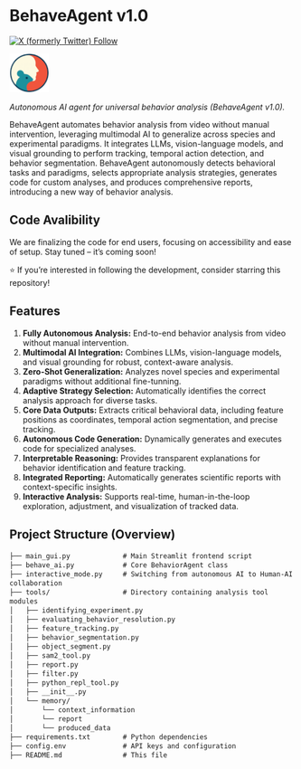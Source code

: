 # BehaveAgent v1.0
[![X (formerly Twitter) Follow](https://img.shields.io/twitter/follow/BehaveAIAgent?style=plastic&color=orange)](https://twitter.com/BehaveAIAgent)

<img src="assets/logo.png" width="70">

*Autonomous AI agent for universal behavior analysis (BehaveAgent v1.0).*

BehaveAgent automates behavior analysis from video without manual intervention, leveraging multimodal AI to generalize across species and experimental paradigms. It integrates LLMs, vision-language models, and visual grounding to perform tracking, temporal action detection, and behavior segmentation. BehaveAgent autonomously detects behavioral tasks and paradigms, selects appropriate analysis strategies, generates code for custom analyses, and produces comprehensive reports, introducing a new way of behavior analysis.

## Code Avalibility
We are finalizing the code for end users, focusing on accessibility and ease of setup. Stay tuned – it’s coming soon!

⭐ If you’re interested in following the development, consider starring this repository!

## Features

1. **Fully Autonomous Analysis:** End-to-end behavior analysis from video without manual intervention.
2. **Multimodal AI Integration:** Combines LLMs, vision-language models, and visual grounding for robust, context-aware analysis.
3. **Zero-Shot Generalization:** Analyzes novel species and experimental paradigms without additional fine-tunning.
4. **Adaptive Strategy Selection:** Automatically identifies the correct analysis approach for diverse tasks.
5. **Core Data Outputs:** Extracts critical behavioral data, including feature positions as coordinates, temporal action segmentation, and precise tracking.
6. **Autonomous Code Generation:** Dynamically generates and executes code for specialized analyses.
7. **Interpretable Reasoning:** Provides transparent explanations for behavior identification and feature tracking.
8. **Integrated Reporting:** Automatically generates scientific reports with context-specific insights.
9. **Interactive Analysis:** Supports real-time, human-in-the-loop exploration, adjustment, and visualization of tracked data.


## Project Structure (Overview)

```
├── main_gui.py             # Main Streamlit frontend script
├── behave_ai.py            # Core BehaviorAgent class
├── interactive_mode.py     # Switching from autonomous AI to Human-AI collaboration
├── tools/                  # Directory containing analysis tool modules
│   ├── identifying_experiment.py
│   ├── evaluating_behavior_resolution.py
│   ├── feature_tracking.py
│   ├── behavior_segmentation.py
│   ├── object_segment.py
│   ├── sam2_tool.py   
│   ├── report.py
│   ├── filter.py             
│   ├── python_repl_tool.py   
│   ├── __init__.py
│   └── memory/               
│       └── context_information
│       └── report
│       └── produced_data
├── requirements.txt        # Python dependencies
├── config.env              # API keys and configuration 
├── README.md               # This file
```

